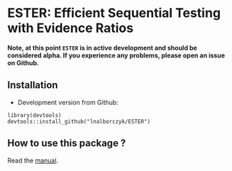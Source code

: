 ESTER: Efficient Sequential Testing with Evidence Ratios
===

**Note, at this point `ESTER` is in active development and should be considered alpha. If you experience any problems, please open an issue on Github.**

## Installation

* Development version from Github:

```
library(devtools)
devtools::install_github("lnalborczyk/ESTER")
```

## How to use this package ?

Read the [manual](https://rawgit.com/lnalborczyk/ESTER/master/vignettes/ESTER.html).
